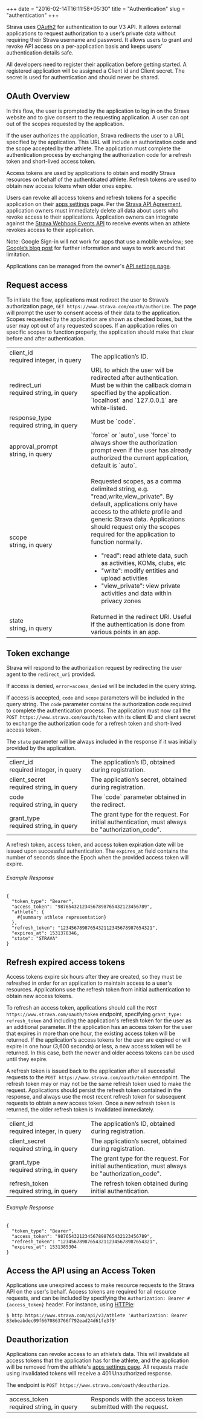 +++
date = "2016-02-14T16:11:58+05:30"
title = "Authentication"
slug = "authentication"
+++

Strava uses [OAuth2](http://oauthbible.com/#oauth-2-three-legged) for authentication to our V3 API. It allows external applications to request authorization to a user’s private data without requiring their Strava username and password. It allows users to grant and revoke API access on a per-application basis and keeps users’ authentication details safe.

All developers need to register their application before getting started. A registered application will be assigned a Client id and Client secret. The secret is used for authentication and should never be shared.

## OAuth Overview

In this flow, the user is prompted by the application to log in on the Strava website and to give consent to the requesting application. A user can opt out of the scopes requested by the application.

If the user authorizes the application, Strava redirects the user to a URL specified by the application. This URL will include an authorization code and the scope accepted by the athlete. The application must complete the authentication process by exchanging the authorization code for a refresh token and short-lived access token.

Access tokens are used by applications to obtain and modify Strava resources on behalf of the authenticated athlete. Refresh tokens are used to obtain new access tokens when older ones expire.

Users can revoke all access tokens and refresh tokens for a specific application on their [apps settings](https://www.strava.com/settings/apps) page. Per the [Strava API Agreement](https://www.strava.com/legal/api), application owners must immediately delete all data about users who revoke access to their applications. Application owners can integrate against the [Strava Webhook Events API](../../webhooks/) to receive events when an athlete revokes access to their application.

Note: Google Sign-in will not work for apps that use a mobile webview; see [Google’s blog post](https://developers.googleblog.com/2016/08/modernizing-oauth-interactions-in-native-apps.html) for further information and ways to work around that limitation.

Applications can be managed from the owner's [API settings page](https://www.strava.com/settings/api).

## Request access

To initiate the flow, applications must redirect the user to Strava’s authorization page, `GET https://www.strava.com/oauth/authorize`. The page will prompt the user to consent access of their data to the application. Scopes requested by the application are shown as checked boxes, but the user may opt out of any requested scopes. If an application relies on specific scopes to function properly, the application should make that clear before and after authentication.

<table class="parameters">
  <tr>
    <td width="200px">
        <span class="parameter-name">client_id</span>
      <br>
      <span class="parameter-description">
        required integer, in query
      </span>
    </td>
    <td>
        The application’s ID.
    </td>
  </tr>
  <tr>
    <td width="200px">
      <span class="parameter-name">redirect_uri</span>
      <br>
      <span class="parameter-description">
        required string, in query
      </span>
    </td>
    <td>
        URL to which the user will be redirected after authentication. Must be within the callback domain specified by the application. `localhost` and `127.0.0.1` are white-listed.
    </td>
  </tr>
  <tr>
    <td width="200px">
      <span class="parameter-name">response_type</span>
      <br>
      <span class="parameter-description">
        required string, in query
      </span>
    </td>
    <td>
        Must be `code`.
    </td>
  </tr>
  <tr>
    <td width="200px">
      <span class="parameter-name">approval_prompt</span>
      <br>
      <span class="parameter-description">
        string, in query
      </span>
    </td>
    <td>
        `force` or `auto`, use `force` to always show the authorization prompt even if the user has already authorized the current application, default is `auto`.
    </td>
  </tr>
  <tr>
    <td width="200px">
      <span class="parameter-name">scope</span>
      <br>
      <span class="parameter-description">
        string, in query
      </span>
    </td>
    <td>
      <p>
        Requested scopes, as a comma delimited string, e.g. "read,write,view_private". By default, applications only have access to the athlete profile and generic Strava data. Applications should request only the scopes required for the application to function normally.
      </p>
      <ul>
        <li>"read": read athlete data, such as activities, KOMs, clubs, etc</li>
        <li>"write": modify entities and upload activities</li>
        <li>"view_private": view private activities and data within privacy zones</li>
      </ul>
    </td>
  </tr>
  <tr>
    <td width="200px">
      <span class="parameter-name">state</span>
      <br>
      <span class="parameter-description">
        string, in query
      </span>
    </td>
    <td>
        Returned in the redirect URI. Useful if the authentication is done from various points in an app.
    </td>
  </tr>
</table>

## Token exchange

Strava will respond to the authorization request by redirecting the user agent to the `redirect_uri` provided.

If access is denied, `error=access_denied` will be included in the query string.

If access is accepted, `code` and `scope` parameters will be included in the query string. The `code` parameter contains the authorization code required to complete the authentication process. The application must now call the `POST https://www.strava.com/oauth/token` with its client ID and client secret to exchange the authorization code for a refresh token and short-lived access token.

The `state` parameter will be always included in the response if it was initially provided by the application.

<table class="parameters">
  <tr>
    <td width="200px">
        <span class="parameter-name">client_id</span>
      <br>
      <span class="parameter-description">
        required integer, in query
      </span>
    </td>
    <td>
        The application’s ID, obtained during registration.
    </td>
  </tr>
  <tr>
    <td width="200px">
      <span class="parameter-name">client_secret</span>
      <br>
      <span class="parameter-description">
        required string, in query
      </span>
    </td>
    <td>
        The application’s secret, obtained during registration.
    </td>
  </tr>
  <tr>
    <td width="200px">
      <span class="parameter-name">code</span>
      <br>
      <span class="parameter-description">
        required string, in query
      </span>
    </td>
    <td>
        The `code` parameter obtained in the redirect.
    </td>
  </tr>
  <tr>
    <td width="200px">
      <span class="parameter-name">grant_type</span>
      <br>
      <span class="parameter-description">
        required string, in query
      </span>
    </td>
    <td>
        The grant type for the request. For initial authentication, must always be "authorization_code".
    </td>
  </tr>
</table>

A refresh token, access token, and access token expiration date will be issued upon successful authentication. The `expires_at` field contains the number of seconds since the Epoch when the provided access token will expire.

###### Example Response

    {
      "token_type": "Bearer",
      "access_token": "987654321234567898765432123456789",
      "athlete": {
        #{summary athlete representation}
      },
      "refresh_token": "1234567898765432112345678987654321",
      "expires_at": 1531378346,
      "state": "STRAVA"
    }


## Refresh expired access tokens

Access tokens expire six hours after they are created, so they must be refreshed in order for an application to maintain access to a user's resources. Applications use the refresh token from initial authentication to obtain new access tokens.

To refresh an access token, applications should call the `POST https://www.strava.com/oauth/token` endpoint, specifying `grant_type: refresh_token` and including the application's refresh token for the user as an additional parameter. If the application has an access token for the user that expires in more than one hour, the existing access token will be returned. If the application's access tokens for the user are expired or will expire in one hour (3,600 seconds) or less, a new access token will be returned. In this case, both the newer and older access tokens can be used until they expire.

A refresh token is issued back to the application after all successful requests to the `POST https://www.strava.com/oauth/token` enndpoint. The refresh token may or may not be the same refresh token used to make the request. Applications should persist the refresh token contained in the response, and always use the most recent refresh token for subsequent requests to obtain a new access token. Once a new refresh token is returned, the older refresh token is invalidated immediately.

<table class="parameters">
  <tr>
    <td width="200px">
        <span class="parameter-name">client_id</span>
      <br>
      <span class="parameter-description">
        required integer, in query
      </span>
    </td>
    <td>
        The application’s ID, obtained during registration.
    </td>
  </tr>
  <tr>
    <td width="200px">
      <span class="parameter-name">client_secret</span>
      <br>
      <span class="parameter-description">
        required string, in query
      </span>
    </td>
    <td>
        The application’s secret, obtained during registration.
    </td>
  </tr>
  <tr>
    <td width="200px">
      <span class="parameter-name">grant_type</span>
      <br>
      <span class="parameter-description">
        required string, in query
      </span>
    </td>
    <td>
        The grant type for the request. For initial authentication, must always be "authorization_code".
    </td>
  </tr>
  <tr>
    <td width="200px">
      <span class="parameter-name">refresh_token</span>
      <br>
      <span class="parameter-description">
        required string, in query
      </span>
    </td>
    <td>
        The refresh token obtained during initial authentication.
    </td>
  </tr>
</table>

###### Example Response

    {
      "token_type": "Bearer",
      "access_token": "987654321234567898765432123456789",
      "refresh_token": "1234567898765432112345678987654321",
      "expires_at": 1531385304
    }

## Access the API using an Access Token

Applications use unexpired access to make resource requests to the Strava API on the user's behalf. Access tokens are required for all resource requests, and can be included by specifying the `Authorization: Bearer #{access_token}` header. For instance, using [HTTPie](https://httpie.org/):

```
$ http https://www.strava.com/api/v3/athlete 'Authorization: Bearer 83ebeabdec09f6670863766f792ead24d61fe3f9'
```

## Deauthorization

Applications can revoke access to an athlete’s data. This will invalidate all access tokens that the application has for the athlete, and the application will be removed from the athlete's [apps settings page](https://www.strava.com/settings/apps). All requests made using invalidated tokens will receive a 401 Unauthorized response.

The endpoint is `POST https://www.strava.com/oauth/deauthorize`.

<table class="parameters">
  <tr>
    <td width="200px">
        <span class="parameter-name">access_token</span>
      <br>
      <span class="parameter-description">
        required string, in query
      </span>
    </td>
    <td>
        Responds with the access token submitted with the request.
    </td>
  </tr>
</table>
